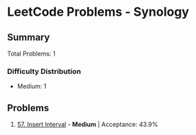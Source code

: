 # LeetCode Problems - Synology

## Summary
Total Problems: 1

### Difficulty Distribution

- Medium: 1

## Problems

1. [57. Insert Interval](https://leetcode.com/problems/insert-interval/) - **Medium** | Acceptance: 43.9%